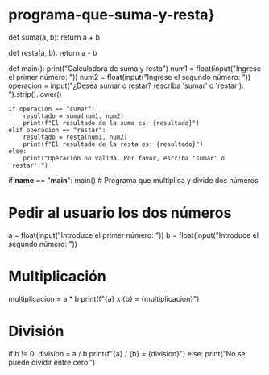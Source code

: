 # programa-que-suma-y-resta}
def suma(a, b):
    return a + b

def resta(a, b):
    return a - b

def main():
    print("Calculadora de suma y resta")
    num1 = float(input("Ingrese el primer número: "))
    num2 = float(input("Ingrese el segundo número: "))
    operacion = input("¿Desea sumar o restar? (escriba 'sumar' o 'restar'): ").strip().lower()

    if operacion == "sumar":
        resultado = suma(num1, num2)
        print(f"El resultado de la suma es: {resultado}")
    elif operacion == "restar":
        resultado = resta(num1, num2)
        print(f"El resultado de la resta es: {resultado}")
    else:
        print("Operación no válida. Por favor, escriba 'sumar' o 'restar'.")

if __name__ == "__main__":
    main()
    # Programa que multiplica y divide dos números

# Pedir al usuario los dos números
a = float(input("Introduce el primer número: "))
b = float(input("Introduce el segundo número: "))

# Multiplicación
multiplicacion = a * b
print(f"{a} x {b} = {multiplicacion}")

# División
if b != 0:
    division = a / b
    print(f"{a} / {b} = {division}")
else:
    print("No se puede dividir entre cero.")
